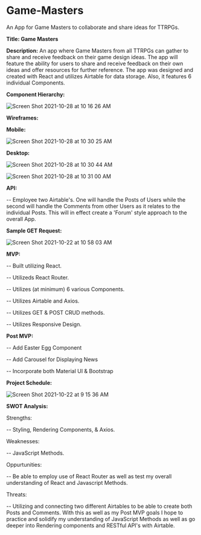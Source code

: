 # Game-Masters
An App for Game Masters to collaborate and share ideas for TTRPGs.

**Title: Game Masters**

**Description:** An app where Game Masters from all TTRPGs can gather to share and receive feedback on their game design ideas. The app will feature the ability for users to share and receive feedback on their own ideas and offer resources for further reference. The app was designed and created with React and utilizes Airtable for data storage. Also, it features 6 individual Components.


**Component Hierarchy:**


![Screen Shot 2021-10-28 at 10 16 26 AM](https://user-images.githubusercontent.com/91752553/139283416-ddcb480e-90d9-4807-81ed-6d5305270201.png)



**Wireframes:** 

**Mobile:**

![Screen Shot 2021-10-28 at 10 30 25 AM](https://user-images.githubusercontent.com/91752553/139283514-b85c0498-af95-4ae6-9268-8a16f887c2c2.png)


**Desktop:**

![Screen Shot 2021-10-28 at 10 30 44 AM](https://user-images.githubusercontent.com/91752553/139283568-e926c3b7-f6e0-443c-b68a-e6195a03d4eb.png)

![Screen Shot 2021-10-28 at 10 31 00 AM](https://user-images.githubusercontent.com/91752553/139283598-90479a78-44ea-40cf-91f3-912cccecc333.png)


**API:**

-- Employee two Airtable's. One will handle the Posts of Users while the second will handle the Comments from other Users as it relates to      the individual Posts. This will in effect create a 'Forum' style approach to the overall App. 

**Sample GET Request:**

![Screen Shot 2021-10-22 at 10 58 03 AM](https://user-images.githubusercontent.com/91752553/138476911-227fb1b3-6360-4b78-b41a-29a9f0b8b3fc.png)


**MVP:** 

 -- Built utilizing React.
 
 -- Utilizeds React Router.
 
 -- Utilizes (at minimum) 6 various Components.
 
 -- Utilizes Airtable and Axios.
 
 -- Utilizes GET & POST CRUD methods.
 
 -- Utilizes Responsive Design.
 
 **Post MVP:** 
  
  -- Add Easter Egg Component
  
  -- Add Carousel for Displaying News
  
  -- Incorporate both Material UI & Bootstrap
  
  
  **Project Schedule:** 
 
 
 ![Screen Shot 2021-10-22 at 9 15 36 AM](https://user-images.githubusercontent.com/91752553/138459966-751f8972-79f6-40cc-b996-40e17809062b.png)

  
  **SWOT Analysis:**
  
  Strengths:
  
  -- Styling, Rendering Components, & Axios.
  
  Weaknesses: 
  
  -- JavaScript Methods.
  
  Oppurtunities: 
  
  -- Be able to employ use of React Router as well as test my overall understanding of React and Javascript Methods. 
  
  Threats: 
  
   -- Utilizing and connecting two different Airtables to be able to create both Posts and Comments. With this as well as my Post MVP               goals I hope to practice and solidify my understanding of JavaScript Methods as well as go deeper into Rendering components and               RESTful API's with Airtable.
